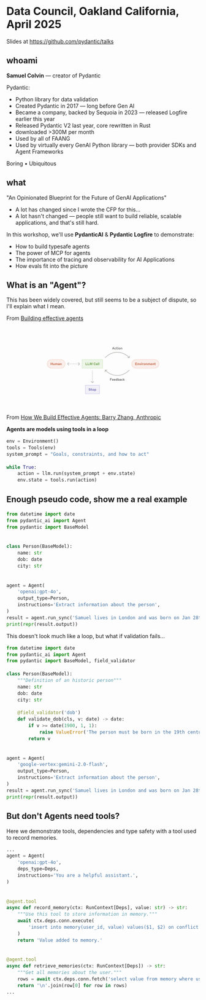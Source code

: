 # Data Council, Oakland California, April 2025

Slides at <https://github.com/pydantic/talks>

## whoami

**Samuel Colvin** — creator of Pydantic

Pydantic:
* Python library for data validation
* Created Pydantic in 2017 — long before Gen AI
* Became a company, backed by Sequoia in 2023 — released Logfire earlier this year
* Released Pydantic V2 last year, core rewritten in Rust
* downloaded >300M per month
* Used by all of FAANG
* Used by virtually every GenAI Python library — both provider SDKs and Agent Frameworks


Boring   •   Ubiquitous
















## what

"An Opinionated Blueprint for the Future of GenAI Applications"

* A lot has changed since I wrote the CFP for this...
* A lot hasn't changed — people still want to build
  reliable, scalable applications, and that's still hard.

In this workshop, we'll use **PydanticAI** & **Pydantic Logfire** to demonstrate:
* How to build typesafe agents
* The power of MCP for agents
* The importance of tracing and observability for AI Applications
* How evals fit into the picture














## What is an "Agent"?

This has been widely covered, but still seems to be a subject of dispute, so I'll explain what I mean.

From [Building effective agents](https://www.anthropic.com/engineering/building-effective-agents)

![Agent loop diagram](agent-loop.png)

From [How We Build Effective Agents: Barry Zhang, Anthropic](https://youtu.be/D7_ipDqhtwk?&t=358)

**Agents are models using tools in a loop**
```py
env = Environment()
tools = Tools(env)
system_prompt = "Goals, constraints, and how to act"

while True:
    action = llm.run(system_prompt + env.state)
    env.state = tools.run(action)
```














## Enough pseudo code, show me a real example

```py {title="simplest_agent.py"}
from datetime import date
from pydantic_ai import Agent
from pydantic import BaseModel


class Person(BaseModel):
    name: str
    dob: date
    city: str


agent = Agent(
    'openai:gpt-4o',
    output_type=Person,
    instructions='Extract information about the person',
)
result = agent.run_sync('Samuel lives in London and was born on Jan 28th 87')
print(repr(result.output))
```

This doesn't look much like a loop, but what if validation fails...

```py title="agent_might_fail.py"
from datetime import date
from pydantic_ai import Agent
from pydantic import BaseModel, field_validator

class Person(BaseModel):
    """Definition of an historic person"""
    name: str
    dob: date
    city: str

    @field_validator('dob')
    def validate_dob(cls, v: date) -> date:
        if v >= date(1900, 1, 1):
            raise ValueError('The person must be born in the 19th century')
        return v


agent = Agent(
    'google-vertex:gemini-2.0-flash',
    output_type=Person,
    instructions='Extract information about the person',
)
result = agent.run_sync('Samuel lives in London and was born on Jan 28th 87')
print(repr(result.output))
```














## But don't Agents need tools?

Here we demonstrate tools, dependencies and type safety with a tool used to record memories.

```py
...
agent = Agent(
    'openai:gpt-4o',
    deps_type=Deps,
    instructions='You are a helpful assistant.',
)


@agent.tool
async def record_memory(ctx: RunContext[Deps], value: str) -> str:
    """Use this tool to store information in memory."""
    await ctx.deps.conn.execute(
        'insert into memory(user_id, value) values($1, $2) on conflict do nothing', ctx.deps.user_id, value
    )
    return 'Value added to memory.'


@agent.tool
async def retrieve_memories(ctx: RunContext[Deps]) -> str:
    """Get all memories about the user."""
    rows = await ctx.deps.conn.fetch('select value from memory where user_id = $1', ctx.deps.user_id)
    return '\n'.join(row[0] for row in rows)
...
```
